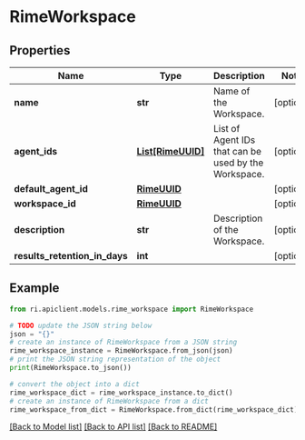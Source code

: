 # RimeWorkspace


## Properties

Name | Type | Description | Notes
------------ | ------------- | ------------- | -------------
**name** | **str** | Name of the Workspace. | [optional] 
**agent_ids** | [**List[RimeUUID]**](RimeUUID.md) | List of Agent IDs that can be used by the Workspace. | [optional] 
**default_agent_id** | [**RimeUUID**](RimeUUID.md) |  | [optional] 
**workspace_id** | [**RimeUUID**](RimeUUID.md) |  | [optional] 
**description** | **str** | Description of the Workspace. | [optional] 
**results_retention_in_days** | **int** |  | [optional] 

## Example

```python
from ri.apiclient.models.rime_workspace import RimeWorkspace

# TODO update the JSON string below
json = "{}"
# create an instance of RimeWorkspace from a JSON string
rime_workspace_instance = RimeWorkspace.from_json(json)
# print the JSON string representation of the object
print(RimeWorkspace.to_json())

# convert the object into a dict
rime_workspace_dict = rime_workspace_instance.to_dict()
# create an instance of RimeWorkspace from a dict
rime_workspace_from_dict = RimeWorkspace.from_dict(rime_workspace_dict)
```
[[Back to Model list]](../README.md#documentation-for-models) [[Back to API list]](../README.md#documentation-for-api-endpoints) [[Back to README]](../README.md)


